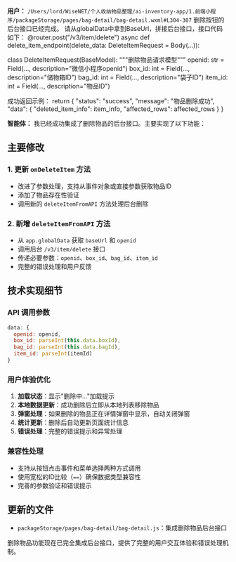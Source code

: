 **用户：** 
`/Users/lord/WiseNET/个人收纳物品整理/ai-inventory-app/1.前端小程序/packageStorage/pages/bag-detail/bag-detail.wxml#L304-307` 删除按钮的后台接口已经完成。 
 请从globalData中拿到BaseUrl，拼接后台接口，接口代码如下： 
 @router.post("/v3/item/delete") 
 async def delete_item_endpoint(delete_data: DeleteItemRequest = Body(...)): 
 
 class DeleteItemRequest(BaseModel): 
     """删除物品请求模型""" 
     openid: str = Field(..., description="微信小程序openid") 
     box_id: int = Field(..., description="储物箱ID") 
     bag_id: int = Field(..., description="袋子ID") 
     item_id: int = Field(..., description="物品ID") 
 
 成功返回示例： 
         return { 
             "status": "success", 
             "message": "物品删除成功", 
             "data": { 
                 "deleted_item_info": item_info, 
                 "affected_rows": affected_rows 
             } 
         }

**智能体：** 
我已经成功集成了删除物品的后台接口。主要实现了以下功能：

## 主要修改

### 1. 更新 `onDeleteItem` 方法
- 改进了参数处理，支持从事件对象或直接参数获取物品ID
- 添加了物品存在性验证
- 调用新的 `deleteItemFromAPI` 方法处理后台删除

### 2. 新增 `deleteItemFromAPI` 方法
- 从 `app.globalData` 获取 `baseUrl` 和 `openid`
- 调用后台 `/v3/item/delete` 接口
- 传递必要参数：`openid`、`box_id`、`bag_id`、`item_id`
- 完整的错误处理和用户反馈

## 技术实现细节

### API 调用参数
```javascript
data: {
  openid: openid,
  box_id: parseInt(this.data.boxId),
  bag_id: parseInt(this.data.bagId),
  item_id: parseInt(itemId)
}
```

### 用户体验优化
1. **加载状态**：显示"删除中..."加载提示
2. **本地数据更新**：成功删除后立即从本地列表移除物品
3. **弹窗处理**：如果删除的物品正在详情弹窗中显示，自动关闭弹窗
4. **统计更新**：删除后自动更新页面统计信息
5. **错误处理**：完整的错误提示和异常处理

### 兼容性处理
- 支持从按钮点击事件和菜单选择两种方式调用
- 使用宽松的ID比较（`==`）确保数据类型兼容性
- 完善的参数验证和错误提示

## 更新的文件
- `packageStorage/pages/bag-detail/bag-detail.js`：集成删除物品后台接口

删除物品功能现在已完全集成后台接口，提供了完整的用户交互体验和错误处理机制。